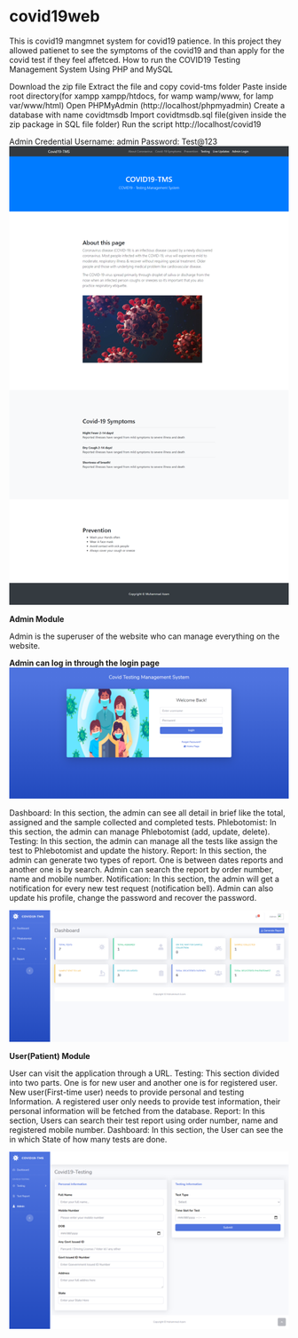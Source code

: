 # covid19web
This is covid19 mangmnet system for covid19 patience. In this project they allowed patienet to see the symptoms  of the covid19 and than apply for the covid test if they feel affetced. 
How to run the COVID19 Testing Management System Using PHP and MySQL

Download the zip file
Extract the file and copy covid-tms folder
Paste inside root directory(for xampp xampp/htdocs, for wamp wamp/www, for lamp var/www/html)
Open PHPMyAdmin (http://localhost/phpmyadmin)
Create a database with name covidtmsdb
Import covidtmsdb.sql file(given inside the zip package in SQL file folder)
Run the script http://localhost/covid19

Admin Credential
Username: admin
Password: Test@123
![](css/web.png)

**Admin Module**

Admin is the superuser of the website who can manage everything on the website. 

**Admin can log in through the login page**
![](css/adminlog.png)

Dashboard: In this section, the admin can see all detail in brief like the total, assigned and the sample collected and completed tests.
Phlebotomist: In this section, the admin can manage Phlebotomist (add, update, delete).
Testing: In this section, the admin can manage all the tests like assign the test to Phlebotomist and update the history.
Report: In this section, the admin can generate two types of report. One is between dates reports and another one is by search. Admin can search the report by order number, name and mobile number.
Notification: In this section, the admin will get a notification for every new test request (notification bell).
Admin can also update his profile, change the password and recover the password.

![](css/admindash.png)


**User(Patient) Module**

User can visit the application through a URL.
Testing: This section divided into two parts. One is for new user and another one is for registered user. New user(First-time user) needs to provide personal and testing Information. A registered user only needs to provide test information, their personal information will be fetched from the database.
Report: In this section, Users can search their test report using order number, name and registered mobile number.
Dashboard: In this section, the User can see the in which State of how many tests are done.

![](css/Newuser.png)



